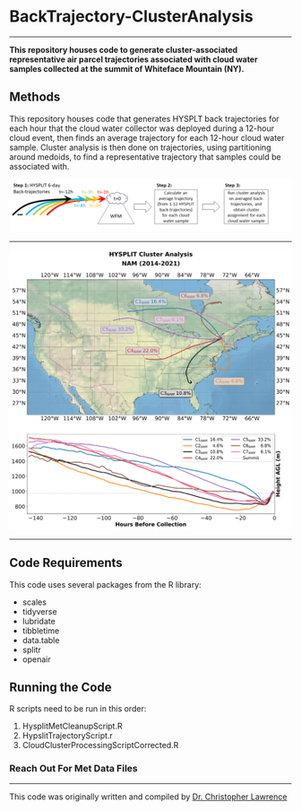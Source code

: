 # BackTrajectory-ClusterAnalysis
---

<b>This repository houses code to generate cluster-associated representative air parcel trajectories associated with cloud water samples collected at the summit of Whiteface Mountain (NY).</b>

## Methods
This repository houses code that generates HYSPLT back trajectories for each hour that the cloud water collector was deployed during a 12-hour cloud event, then finds an average trajectory for each 12-hour cloud water sample. Cluster analysis is then done on trajectories, using partitioning around medoids, to find a representative trajectory that samples could be associated with. 

![Flow chart for HYSPLIT cluster analysis.](/images/ClusterAnalysis_Flowchart.png)

---

![Back-trajecory Cluster Analysis for CW samples from 2018-2021, using NAM meteorological data](/images/WFM_HYSPLIT_ClusterAnalysis(NAM2018-2021).png)

---

## Code Requirements
This code uses several packages from the R library:

- scales
- tidyverse
- lubridate
- tibbletime
- data.table
- splitr
- openair

## Running the Code

R scripts need to be run in this order:

1. HysplitMetCleanupScript.R
1. HypslitTrajectoryScript.r
1. CloudClusterProcessingScriptCorrected.R

### Reach Out For Met Data Files

---

This code was originally written and compiled by [Dr. Christopher Lawrence](https://github.com/ChrisLaw08)

